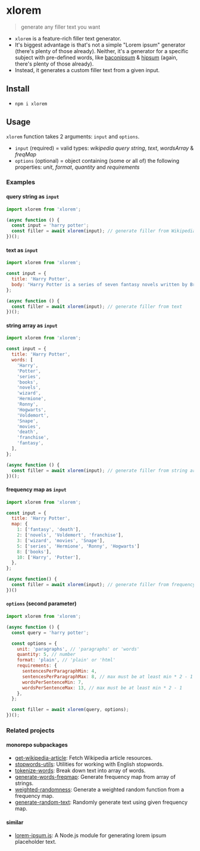 # xlorem

> generate any filler text you want

- `xlorem` is a feature-rich filler text generator.
- It's biggest advantage is that's not a simple "Lorem ipsum" generator (there's plenty of those already). Neither, it's a generator for a specific subject with pre-defined words, like [baconipsum](baconipsum.com) & [hipsum](hipsum.co) (again, there's plenty of those already).
- Instead, it generates a custom filler text from a given input.

## Install

- `npm i xlorem`

## Usage

`xlorem` function takes 2 arguments: `input` and `options`.

- `input` (required) = valid types: _wikipedia query string_, _text_, _wordsArray_ & _freqMap_
- `options` (optional) = object containing (some or all of) the following properties: _unit_, _format_, _quantity_ and _requirements_

### Examples

#### query string as `input`

```javascript
import xlorem from 'xlorem';

(async function () {
  const input = 'harry potter';
  const filler = await xlorem(input); // generate filler from Wikipedia article (in English)
})();
```

#### text as `input`

```javascript
import xlorem from 'xlorem';

const input = {
  title: 'Harry Potter',
  body: "Harry Potter is a series of seven fantasy novels written by British author J. K. Rowling. The novels chronicle the lives of a young wizard, Harry Potter, and his friends Hermione Granger and Ron Weasley, all of whom are students at Hogwarts School of Witchcraft and Wizardry. The main story arc concerns Harry's struggle against Lord Voldemort, a dark wizard who intends to become immortal, overthrow the wizard governing body known as the Ministry of Magic and subjugate all wizards and Muggles (non-magical people).\nSince the release of the first novel, Harry Potter and the Philosopher's Stone, on 26 June 1997, the books have found immense popularity, positive reviews, and commercial success worldwide. They have attracted a wide adult audience as well as younger readers and are often considered cornerstones of modern young adult literature. As of February 2018, the books have sold more than 500 million copies worldwide, making them the best-selling book series in history, and have been translated into eighty languages. The last four books consecutively set records as the fastest-selling books in history, with the final instalment selling roughly 2.7 million copies in the United Kingdom and 8.3 million copies in the United States within twenty-four hours of its release.\nThe series was originally published in English by Bloomsbury in the United Kingdom and Scholastic Press in the United States. All versions around the world are printed by Grafica Veneta in Italy.A play, Harry Potter and the Cursed Child, based on a story co-written by Rowling, premiered in London on 30 July 2016 at the Palace Theatre, and its script was published by Little, Brown. The original seven books were adapted into an eight-part namesake film series by Warner Bros. Pictures, which is the third-highest-grossing film series of all time as of February 2020. In 2016, the total value of the Harry Potter franchise was estimated at $25 billion, making Harry Potter one of the highest-grossing media franchises of all time.\nA series of many genres, including fantasy, drama, coming of age, and the British school story (which includes elements of mystery, thriller, adventure, horror, and romance), the world of Harry Potter explores numerous themes and includes many cultural meanings and references. According to Rowling, the main theme is death. Other major themes in the series include prejudice, corruption, and madness.The success of the books and films has allowed the Harry Potter franchise to expand with numerous derivative works, a travelling exhibition that premiered in Chicago in 2009, a studio tour in London that opened in 2012, a digital platform on which J. K. Rowling updates the series with new information and insight, and a pentalogy of spin-off films premiering in November 2016 with Fantastic Beasts and Where to Find Them, among many other developments. Most recently, themed attractions, collectively known as The Wizarding World of Harry Potter, have been built at several Universal Parks & Resorts amusement parks around the world.",
};

(async function () {
  const filler = await xlorem(input); // generate filler from text
})();
```

#### string array as `input`

```javascript
import xlorem from 'xlorem';

const input = {
  title: 'Harry Potter',
  words: [
    'Harry',
    'Potter',
    'series',
    'books',
    'novels',
    'wizard',
    'Hermione',
    'Ronny',
    'Hogwarts',
    'Voldemort',
    'Snape',
    'movies',
    'death',
    'franchise',
    'fantasy',
  ],
};

(async function () {
  const filler = await xlorem(input); // generate filler from string array
})();
```

#### frequency map as `input`

```javascript
import xlorem from 'xlorem';

const input = {
  title: 'Harry Potter',
  map: {
    1: ['fantasy', 'death'],
    2: ['novels', 'Voldemort', 'franchise'],
    3: ['wizard', 'movies', 'Snape'],
    5: ['series', 'Hermione', 'Ronny', 'Hogwarts']
    8: ['books'],
    10: ['Harry', 'Potter'],
  },
};

(async function() {
  const filler = await xlorem(input); // generate filler from frequency map
})()
```

#### `options` (second parameter)

```javascript
import xlorem from 'xlorem';

(async function () {
  const query = 'harry potter';

  const options = {
    unit: 'paragraphs', // 'paragraphs' or 'words'
    quantity: 5, // number
    format: 'plain', // 'plain' or 'html'
    requirements: {
      sentencesPerParagraphMin: 4,
      sentencesPerParagraphMax: 8, // max must be at least min * 2 - 1
      wordsPerSentenceMin: 7,
      wordsPerSentenceMax: 13, // max must be at least min * 2 - 1
    },
  };

  const filler = await xlorem(query, options);
})();
```

### Related projects

#### monorepo subpackages

- [get-wikipedia-article](https://github.com/gusalbukrk/xlorem/tree/main/packages/get-wikipedia-article): Fetch Wikipedia article resources.
- [stopwords-utils](https://github.com/gusalbukrk/xlorem/tree/main/packages/stopwords-utils): Utilities for working with English stopwords.
- [tokenize-words](https://github.com/gusalbukrk/xlorem/tree/main/packages/tokenize-words): Break down text into array of words.
- [generate-words-freqmap](https://github.com/gusalbukrk/xlorem/tree/main/packages/generate-words-freqmap): Generate frequency map from array of strings.
- [weighted-randomness](https://github.com/gusalbukrk/xlorem/tree/main/packages/weighted-randomness): Generate a weighted random function from a frequency map.
- [generate-random-text](https://github.com/gusalbukrk/xlorem/tree/main/packages/generate-random-text): Randomly generate text using given frequency map.

#### similar

- [lorem-ipsum.js](https://github.com/knicklabs/lorem-ipsum.js): A Node.js module for generating lorem ipsum placeholder text.
